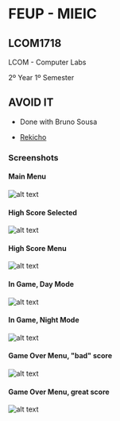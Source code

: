 # FEUP - MIEIC 

## LCOM1718

LCOM - Computer Labs 

2º Year 1º Semester

## AVOID IT 

* Done with Bruno Sousa

* [Rekicho](https://github.com/Rekicho)

### Screenshots

#### Main Menu

![alt text](https://github.com/FagoThipster/LCOM1718/blob/master/proj/inGamePhotos/MainMenu.jpg)


#### High Score Selected

![alt text](https://github.com/FagoThipster/LCOM1718/blob/master/proj/inGamePhotos/MainMenu_HighScore_Selected.jpg)


#### High Score Menu

![alt text](https://github.com/FagoThipster/LCOM1718/blob/master/proj/inGamePhotos/HighScoreMenu.jpg)


#### In Game, Day Mode

![alt text](https://github.com/FagoThipster/LCOM1718/blob/master/proj/inGamePhotos/InGameDayMode.jpg)


#### In Game, Night Mode

![alt text](https://github.com/FagoThipster/LCOM1718/blob/master/proj/inGamePhotos/InGameNightMode.jpg)


#### Game Over Menu, "bad" score

![alt text](https://github.com/FagoThipster/LCOM1718/blob/master/proj/inGamePhotos/GameOverMenu.jpg)


#### Game Over Menu, great score

![alt text](https://github.com/FagoThipster/LCOM1718/blob/master/proj/inGamePhotos/GameOverMenu_GreatScore_withName.jpg)
